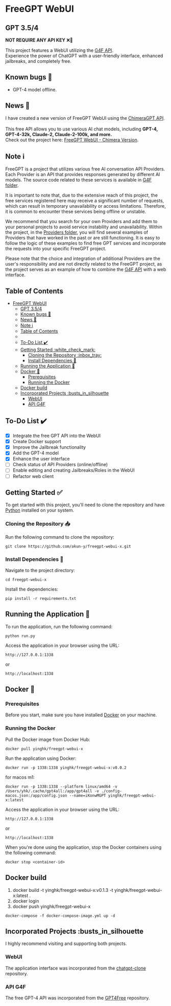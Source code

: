 # FreeGPT WebUI

## GPT 3.5/4

<strong>NOT REQUIRE ANY API KEY</strong> ❌🔑

This project features a WebUI utilizing the [G4F API](https://github.com/xtekky/gpt4free). <br>
Experience the power of ChatGPT with a user-friendly interface, enhanced jailbreaks, and completely free.

## Known bugs 🚧

- GPT-4 model offline.

## News 📢

I have created a new version of FreeGPT WebUI using the [ChimeraGPT API](https://chimeragpt.adventblocks.cc/).
<br>
<br>
This free API allows you to use various AI chat models, including <strong>GPT-4, GPT-4-32k, Claude-2, Claude-2-100k, and more.</strong> <br>
Check out the project here: [FreeGPT WebUI - Chimera Version](https://github.com/ramonvc/freegpt-webui/tree/chimeragpt-version).

## Note ℹ️

<p>
  FreeGPT is a project that utilizes various free AI conversation API Providers. Each Provider is an API that provides responses generated by different AI models. The source code related to these services is available in <a href="https://github.com/ramonvc/freegpt-webui/tree/main/g4f">G4F folder</a>.

It is important to note that, due to the extensive reach of this project, the free services registered here may receive a significant number of requests, which can result in temporary unavailability or access limitations. Therefore, it is common to encounter these services being offline or unstable.

We recommend that you search for your own Providers and add them to your personal projects to avoid service instability and unavailability. Within the project, in the <a href="https://github.com/ramonvc/freegpt-webui/tree/main/g4f/Provider/Providers">Providers folder</a>, you will find several examples of Providers that have worked in the past or are still functioning. It is easy to follow the logic of these examples to find free GPT services and incorporate the requests into your specific FreeGPT project.

Please note that the choice and integration of additional Providers are the user's responsibility and are not directly related to the FreeGPT project, as the project serves as an example of how to combine the <a href="https://github.com/xtekky/gpt4free">G4F API</a> with a web interface.

</p>

## Table of Contents

- [FreeGPT WebUI](#freegpt-webui)
  - [GPT 3.5/4](#gpt-354)
  - [Known bugs 🚧](#known-bugs-)
  - [News 📢](#news-)
  - [Note ℹ️](#note-ℹ️)
  - [Table of Contents](#table-of-contents)
  - [](#)
  - [To-Do List ✔️](#to-do-list-️)
  - [Getting Started :white\_check\_mark:](#getting-started-white_check_mark)
    - [Cloning the Repository :inbox\_tray:](#cloning-the-repository-inbox_tray)
    - [Install Dependencies :wrench:](#install-dependencies-wrench)
  - [Running the Application :rocket:](#running-the-application-rocket)
  - [Docker 🐳](#docker-)
    - [Prerequisites](#prerequisites)
    - [Running the Docker](#running-the-docker)
  - [Docker build](#docker-build)
  - [Incorporated Projects :busts\_in\_silhouette](#incorporated-projects-busts_in_silhouette)
    - [WebUI](#webui)
    - [API G4F](#api-g4f)

##

## To-Do List ✔️

- [x] Integrate the free GPT API into the WebUI
- [x] Create Docker support
- [x] Improve the Jailbreak functionality
- [x] Add the GPT-4 model
- [x] Enhance the user interface
- [ ] Check status of API Providers (online/offline)
- [ ] Enable editing and creating Jailbreaks/Roles in the WebUI
- [ ] Refactor web client

## Getting Started :white_check_mark:

To get started with this project, you'll need to clone the repository and have [Python](https://www.python.org/downloads/) installed on your system.

### Cloning the Repository :inbox_tray:

Run the following command to clone the repository:

```
git clone https://github.com/akun-y/freegpt-webui-x.git
```

### Install Dependencies :wrench:

Navigate to the project directory:

```
cd freegpt-webui-x
```

Install the dependencies:

```
pip install -r requirements.txt
```

## Running the Application :rocket:

To run the application, run the following command:

```
python run.py
```

Access the application in your browser using the URL:

```
http://127.0.0.1:1338
```

or

```
http://localhost:1338
```

## Docker 🐳

### Prerequisites

Before you start, make sure you have installed [Docker](https://www.docker.com/get-started) on your machine.

### Running the Docker

Pull the Docker image from Docker Hub:

```
docker pull yinghk/freegpt-webui-x
```

Run the application using Docker:

```
docker run -p 1338:1338 yinghk/freegpt-webui-x:v0.0.2
```
for macos m1:

```
docker run -p 1338:1338 --platform linux/amd64 -v /Users/yhk/.cache/gpt4all:/app/gpt4all -v ./config-macos.json:/app/config.json --name=iKonwMGPT yinghk/freegpt-webui-x:latest
```

Access the application in your browser using the URL:

```
http://127.0.0.1:1338
```

or

```
http://localhost:1338
```

When you're done using the application, stop the Docker containers using the following command:

```
docker stop <container-id>
```

## Docker build

1. docker build -t yinghk/freegpt-webui-x:v0.1.3 -t yinghk/freegpt-webui-x:latest .
2. docker login
3. docker push yinghk/freegpt-webui-x

```
docker-compose -f docker-compose-image.yml up -d
```

## Incorporated Projects :busts_in_silhouette

I highly recommend visiting and supporting both projects.

### WebUI

The application interface was incorporated from the [chatgpt-clone](https://github.com/xtekky/chatgpt-clone) repository.

### API G4F

The free GPT-4 API was incorporated from the [GPT4Free](https://github.com/xtekky/gpt4free) repository.
